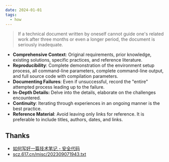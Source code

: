 ```yaml
---
date: 2024-01-01
tags:
  - how
---
```


> If a technical document written by oneself cannot guide one's related work after three months or even a longer period, the document is seriously inadequate.

- **Comprehensive Context**: Original requirements, prior knowledge, existing solutions, specific practices, and reference literature.
- **Reproducibility**: Complete demonstration of the environment setup process, all command-line parameters, complete command-line output, and full source code with compilation parameters.
- **Documenting Failures**: Even if unsuccessful, record the "entire" attempted process leading up to the failure.
- **In-Depth Details:** Delve into the details, elaborate on the challenges encountered.
- **Continuity**: Iterating through experiences in an ongoing manner is the best practice.
- **Reference Material**: Avoid leaving only links for reference. It is preferable to include titles, authors, dates, and links.

## Thanks

- [如何写好一篇技术笔记 - 安全代码](https://www.usmacd.com/cn/how_to_write_technique_note/)
- [scz.617.cn/misc/202309071943.txt](https://scz.617.cn/misc/202309071943.txt)

